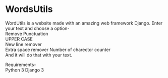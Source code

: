 # WordsUtils  
WordUtils is a website made with an amazing web framework Django. Enter your text and choose a option-  
Remove Punctuation  
UPPER CASE  
New line remover  
Extra space remover
Number of charector counter  
And it will do that with your text.  
  
Requirements-  
Python 3
Django 3
